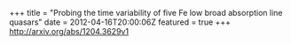 +++
title = "Probing the time variability of five Fe low broad absorption line   quasars"
date = 2012-04-16T20:00:06Z
featured = true
+++
http://arxiv.org/abs/1204.3629v1